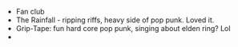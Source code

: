 - Fan club
- The Rainfall - ripping riffs, heavy side of pop punk. Loved it.
- Grip-Tape: fun hard core pop punk, singing about elden ring? Lol
-